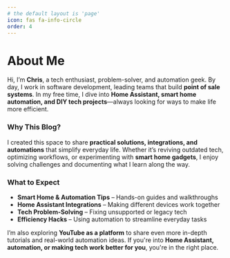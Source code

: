 ```yaml
---
# the default layout is 'page'
icon: fas fa-info-circle
order: 4
---
```


# About Me  

Hi, I’m **Chris**, a tech enthusiast, problem-solver, and automation geek. By day, I work in software development, leading teams that build **point of sale systems**. In my free time, I dive into **Home Assistant, smart home automation, and DIY tech projects**—always looking for ways to make life more efficient.  

### Why This Blog?  
I created this space to share **practical solutions, integrations, and automations** that simplify everyday life. Whether it’s reviving outdated tech, optimizing workflows, or experimenting with **smart home gadgets**, I enjoy solving challenges and documenting what I learn along the way.  

### What to Expect  
- **Smart Home & Automation Tips** – Hands-on guides and walkthroughs  
- **Home Assistant Integrations** – Making different devices work together  
- **Tech Problem-Solving** – Fixing unsupported or legacy tech  
- **Efficiency Hacks** – Using automation to streamline everyday tasks  

I’m also exploring **YouTube as a platform** to share even more in-depth tutorials and real-world automation ideas. If you're into **Home Assistant, automation, or making tech work better for you**, you're in the right place.  

